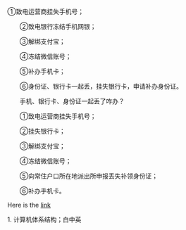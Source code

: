 
```c++

```
①致电运营商挂失手机号；

　　②致电银行冻结手机网银；

　　③解绑支付宝；

　　④冻结微信账号；

　　⑤补办手机卡；

　　⑥身份证、银行卡一起丢，挂失银行卡，申请补办身份证。

　　手机、银行卡、身份证一起丢了咋办？

　　①致电运营商挂失手机号；

　　②挂失银行卡；

　　③解绑支付宝；

　　④冻结微信账号；

　　⑤向常住户口所在地派出所申报丢失补领身份证；

　　⑥补办手机卡。

Here is the [link](#system)





<a name='system'> 1. 计算机体系结构；白中英 </a>
